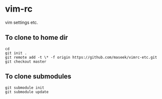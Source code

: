 vim-rc
======

vim settings etc.

## To clone to home dir

```
cd
git init .
git remote add -t \* -f origin https://github.com/maseek/vimrc-etc.git
git checkout master
```

## To clone submodules
```
git submodule init
git submodule update
```
